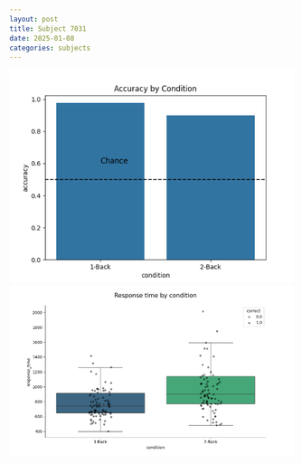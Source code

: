 ```yaml
---
layout: post
title: Subject 7031
date: 2025-01-08
categories: subjects
---
```


![](data/7031/run-21/7031_ATS_acc.png)
![](data/7031/run-21/7031_ATS_rt.png)
